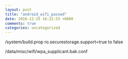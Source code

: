 ```yaml
---
layout: post
title: "android_wifi_passwd"
date: 2016-12-25 16:22:53 +0800
comments: true
categories: uncategorized
---
```


/system/build.prop 
ro.securestorage.support=true to false

/data/misc/wifi/wpa_supplicant.bak.conf

